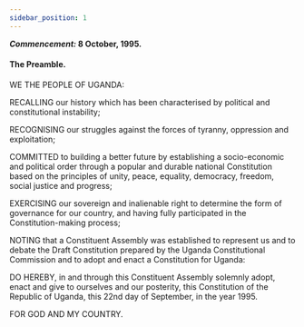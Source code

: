 ```yaml
---
sidebar_position: 1
---
```


**_Commencement:_ 8 October, 1995.**

#### The Preamble.

WE THE PEOPLE OF UGANDA:

RECALLING our history which has been characterised by political and
constitutional instability;

RECOGNISING our struggles against the forces of tyranny, oppression and
exploitation;

COMMITTED to building a better future by establishing a socio-economic and
political order through a popular and durable national Constitution based on
the principles of unity, peace, equality, democracy, freedom, social justice
and progress;

EXERCISING our sovereign and inalienable right to determine the form of
governance for our country, and having fully participated in the
Constitution-making process;

NOTING that a Constituent Assembly was established to represent us and to
debate the Draft Constitution prepared by the Uganda Constitutional
Commission and to adopt and enact a Constitution for Uganda:

DO HEREBY, in and through this Constituent Assembly solemnly
adopt, enact and give to ourselves and our posterity, this
Constitution of the Republic of Uganda, this 22nd day of
September, in the year 1995.

FOR GOD AND MY COUNTRY.
